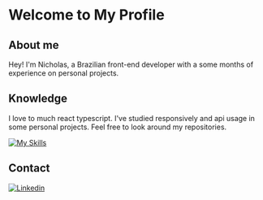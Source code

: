 # Welcome to My Profile

## About me

Hey! I'm Nicholas, a Brazilian front-end developer with a some months of experience on personal projects.

## Knowledge

I love to much react typescript.
I've studied responsively and api usage in some personal projects. Feel free to look around my repositories.

[![My Skills](https://skillicons.dev/icons?i=react,vscode,md,nextjs,tailwind)](https://skillicons.dev)

## Contact

[![Linkedin](https://skillicons.dev/icons?i=linkedin,twitter,instagram)](https://linktr.ee/nicholas_goes)
